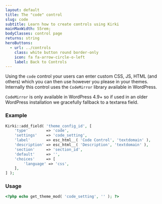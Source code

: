 ```yaml
---
layout: default
title: The "code" control
slug: code
subtitle: Learn how to create controls using Kirki
mainMaxWidth: 55rem;
bodyClasses: control page
returns: string
heroButtons:
  - url: ../controls
    class: white button round border-only
    icon: fa fa-arrow-circle-o-left
    label: Back to Controls
---
```


Using the `code` control your users can enter custom CSS, JS, HTML (and others) which you can then use however you please in your themes.
Internally this control uses the `CodeMirror` library available in WordPress.

`CodeMirror` is only available in WordPress 4.9+ so if used in an older WordPress installation we gracefully fallback to a textarea field.

### Example

```php
Kirki::add_field( 'theme_config_id', [
	'type'        => 'code',
	'settings'    => 'code_setting',
	'label'       => esc_html__( 'Code Control', 'textdomain' ),
	'description' => esc_html__( 'Description', 'textdomain' ),
	'section'     => 'section_id',
	'default'     => '',
	'choices'     => [
		'language' => 'css',
	],
] );
```

### Usage

```php
<?php echo get_theme_mod( 'code_setting', '' ); ?>
```
